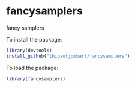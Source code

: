 # fancysamplers
fancy samplers


To install the package:
```r
library(devtools)
install_github("thibautjombart/fancysamplers")
```

To load the package:
```r
library(fancysamplers)
```




